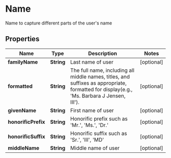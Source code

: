 

# Name

Name to capture different parts of the user's name
## Properties

Name | Type | Description | Notes
------------ | ------------- | ------------- | -------------
**familyName** | **String** | Last name of user |  [optional]
**formatted** | **String** | The full name, including all middle names, titles, and suffixes as appropriate, formatted for display(e.g., &#39;Ms. Barbara J Jensen, III&#39;). |  [optional]
**givenName** | **String** | First name of user |  [optional]
**honorificPrefix** | **String** | Honorific prefix such as &#39;Mr.&#39;, &#39;Ms.&#39;, &#39;Dr.&#39; |  [optional]
**honorificSuffix** | **String** | Honorific suffix such as &#39;Sr.&#39;, &#39;III&#39;, &#39;MD&#39; |  [optional]
**middleName** | **String** | Middle name of user |  [optional]



